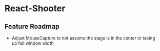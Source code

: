 # React-Shooter

## Feature Roadmap

* Adjust MouseCapture to not assume the stage is in the center or taking up full window width
